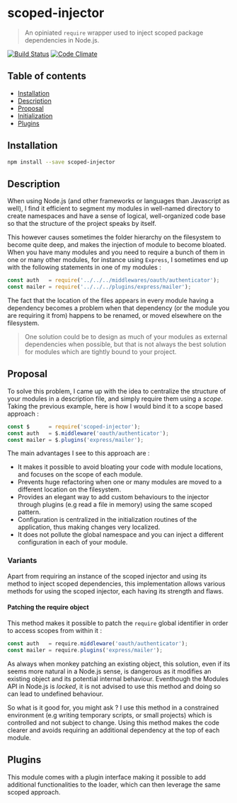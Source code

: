 # scoped-injector
> An opiniated `require` wrapper used to inject scoped package dependencies in Node.js.

[![Build Status](https://travis-ci.org/HQarroum/timed-cache.svg?branch=master)](https://travis-ci.org/HQarroum/scoped-injector) [![Code Climate](https://codeclimate.com/repos/55e34093e30ba072de0013d2/badges/acc2df5cc7f78c301ad9/gpa.svg)](https://codeclimate.com/repos/55e34093e30ba072de0013d2/feed)

## Table of contents

- [Installation](#installation)
- [Description](#description)
- [Proposal](#proposal)
- [Initialization](#initialization)
- [Plugins](#plugins)

## Installation

```bash
npm install --save scoped-injector
```

## Description

When using Node.js (and other frameworks or languages than Javascript as well), I find it efficient to segment my modules in well-named directory to create namespaces and have a sense of logical, well-organized code base so that the structure of the project speaks by itself.

This however causes sometimes the folder hierarchy on the filesystem to become quite deep, and makes the injection of module to become bloated. When you have many modules and you need to require a bunch of them in one or many other modules, for instance using `Express`, I sometimes end up with the following statements in one of my modules :

```javascript
const auth   = require('../../../middlewares/oauth/authenticator');
const mailer = require('../../../plugins/express/mailer');
```

The fact that the location of the files appears in every module having a dependency becomes a problem when that dependency (or the module you are requiring it from) happens to be renamed, or moved elsewhere on the filesystem.

> One solution could be to design as much of your modules as external dependencies when possible, but that is not always the best solution for modules which are tightly bound to your project.

## Proposal

To solve this problem, I came up with the idea to centralize the structure of your modules in a description file, and simply require them using a *scope*. Taking the previous example, here is how I would bind it to a scope based approach :

```javascript
const $      = require('scoped-injector');
const auth   = $.middleware('oauth/authenticator');
const mailer = $.plugins('express/mailer');
```

The main advantages I see to this approach are :

 * It makes it possible to avoid bloating your code with module locations, and focuses on the scope of each module.
 * Prevents huge refactoring when one or many modules are moved to a different location on the filesystem.
 * Provides an elegant way to add custom behaviours to the injector through plugins (e.g read a file in memory) using the same scoped pattern.
 * Configuration is centralized in the initialization routines of the application, thus making changes very localized.
 * It does not pollute the global namespace and you can inject a different configuration in each of your module.

### Variants

Apart from requiring an instance of the scoped injector and using its method to inject scoped dependencies, this implementation allows various methods for using the scoped injector, each having its strength and flaws.

#### Patching the require object

This method makes it possible to patch the `require` global identifier in order to access scopes from within it :

```javascript
const auth   = require.middleware('oauth/authenticator');
const mailer = require.plugins('express/mailer');
```

As always when monkey patching an existing object, this solution, even if its seems more natural in a Node.js sense, is dangerous as it modifies an existing object and its potential internal behaviour. Eventhough the Modules API in Node.js is *locked*, it is not advised to use this method and doing so can lead to undefined behaviour.

So what is it good for, you might ask ? I use this method in a constrained environment (e.g writing temporary scripts, or small projects) which is controlled and not subject to change. Using this method makes the code clearer and avoids requiring an additional dependency at the top of each module.

## Plugins

This module comes with a plugin interface making it possible to add additional functionalities to the loader, which can then leverage the same scoped approach.
